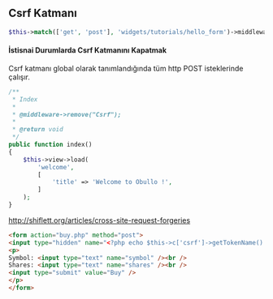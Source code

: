 

## Csrf Katmanı

```php
$this->match(['get', 'post'], 'widgets/tutorials/hello_form')->middleware('Csrf');
```

#### İstisnai Durumlarda Csrf Katmanını Kapatmak

Csrf katmanı global olarak tanımlandığında tüm http POST isteklerinde çalışır.

```php
/**
 * Index
 *
 * @middleware->remove("Csrf");
 * 
 * @return void
 */
public function index()
{
    $this->view->load(
        'welcome',
        [
            'title' => 'Welcome to Obullo !',
        ]
    );
}
```

http://shiflett.org/articles/cross-site-request-forgeries

```html
<form action="buy.php" method="post">
<input type="hidden" name="<?php echo $this->c['csrf']->getTokenName() ?>" value="<?php echo $this->c['csrf']->getToken(); ?>" />
<p>
Symbol: <input type="text" name="symbol" /><br />
Shares: <input type="text" name="shares" /><br />
<input type="submit" value="Buy" />
</p>
</form>
```